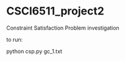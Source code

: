 # CSCI6511_project2
Constraint Satisfaction Problem investigation


to run: 

python csp.py gc_1.txt
